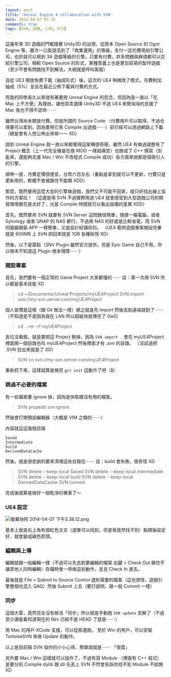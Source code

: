 ```yaml
---
layout: post
title: 'Unreal Engine 4 collaboration with SVN'
date: 2014-04-07 07:16
comments: true
tags: [SVN, 遊戲, 心得, VCS]
---
```

這幾年來 3D 遊戲的門檻隨著 Unity3D 的出現，從原本 Open Source 的 Ogre Engine 等，層次一口氣提高到了「商業運用」的等級，支付一定的費用給引擎公司，也許就可以用到 3A 遊戲等級的引擎。只要有付費，許多問題與麻煩都可以交給引擎公司，相較 Open Source 的形式，某種意義上也是更加容易的製作遊戲（至少不會有問題找不到解法，大絕就是呼叫客服）

自從 UE3 開放免費下載（抽成形式）後，這次的 UE4 稍微改了模式，月費制加抽成（5%）並且在最近公佈下載與付費的方式。

而我的同學長久以來就有著要用 Unreal Engine 的怨念，但因為我一直以「在 Mac 上不方便」為理由，讓他乖乖選擇 Unity3D 不過 UE4 來勢洶洶的支援了 Mac 我也不得不認命⋯⋯

<!--more-->

雖然台灣尚未開放付費，但是所謂的 Source Code （付費用戶可以取得，不過也得要可以拿到，因為要用它來 Compile 出遊戲⋯⋯）卻已經可以透過網路上下載（總是會有人想公佈出來嘛～～ XD）

說到 Unreal Engine 我一直以來都覺得這架構很奇葩，雖然 UE4 有做過調整有了 Project 概念（上一代完全像是在做 MOD 一樣超痛苦）也換成了 C++ 撰寫（別亂來，還能夠支援 Mac / Win 不改程式 Compile 成功）各方面來說都是個吸引人的引擎。

順帶一提，月費定價很便宜，台幣六百左右（重點是拿到就可以不更新，付費只是更新用的，軟體不會被鎖住不能開 XDD）

那麼，既然要用這麼大型的引擎做遊戲，我們又不可能不回家，就只好找出線上協作的方案拉！
（這邊是用 SVN 不過實際用過 UE4 就會感受到大型遊戲公司的開發環境實在是太好了，光是 Compile 時間就可以看出設備的差異 XDD）

首先，既然要用 SVN 就要有 SVN Server 這問題很簡單，隨便一檯電腦，或者 Synology 或者 QNAP 的 NAS 都行，不過用 NAS 的好處是比較省電，而 SVN 伺服器跟裝 APP 一樣簡單，又是設計給儲存的。
（UE4 範例遊戲專案開設完畢就是 600MB 上 SVN 抓回來就是 1GB 各種愉悅 XD）

然後，以下是雷點（SNV Plugin 雖然官方提供，但是 Epic Game 自己不用，所以根本不知道這 Plugin 根本殘障⋯⋯）

### 開設專案

首先，我們要有一個正常的 Game Project 大家都懂的⋯⋯
註：第一次用 SVN 所以都是基本技能 XD

> cd ~/Documents/Unreal Projects/myUE4Project
> SVN import . svn://my-svn.server.com/myUE4Project

個人習慣是這樣（跟 Git 做法一樣）總之就是先 Import 然後丟到遠端就對了⋯⋯
（不知道是不是因為我在 LAN 所以超級快就傳完了 0w0）

> cd ..
> rm -rf myUE4Project

各位沒看錯，就是要把這 Project 刪掉，因為 `SVN import .` 會在 myUE4Project 裡面開一個目錄也叫 myUE4Project 然後裡面才有 .svn 的目錄。
（沒試過把 .SVN 拉出來就是了 XD）

> SVN co svn://my-svn.server.com/myUE4Project

重新抓下來，這樣就算是做完 `git init` 這動作了吧（趴

### 跳過不必要的檔案

有一些檔案要 ignore 掉，因為是快取跟沒有用的檔案。

> SVN propedit svn:ignore .

然後會打開預設編輯器（大概是 VIM 之類的⋯⋯）

內容就這這幾個目錄
```
Saved
Intermediate
build
DerivedDataCache
```

然後，就是很悲劇的要來清理這些目錄拉⋯⋯
註：build 會失敗，很奇怪 XD

> SVN delete --keep-local Saved
> SVN delete --keep-local Intermediate
> SVN delete --keep-local build
> SVN delete --keep-local DerivedDataCache
> SVN commit

完成後就算是做好一個乾淨的專案了～

### UE4 設定

![螢幕快照 2014-04-07 下午3.38.12.png](https://user-image.logdown.io/user/52/blog/52/post/192743/xm6y9WhGTqW17rgurYPw_%E8%9E%A2%E5%B9%95%E5%BF%AB%E7%85%A7%202014-04-07%20%E4%B8%8B%E5%8D%883.38.12.png)

基本上就是右上角有個紅色叉叉（選單可以找到，但是我竟然找不到）點開後設定好，就會變成綠色箭頭。

### 編輯與上傳

編輯就跟一般編輯一樣（不過可以先去對要編輯的檔案 右鍵 > Check Out 鎖住不讓其他人同時編輯）存檔時會一併做這些動作，並且 Check In 進去。

最後就是 File > Submit to Source Control 選則需要的檔案（這也很怪，遊戲引擎整個也混入 QAQ）然後 Submit 上去（要打說明，跟一般 Commit 一樣）

### 同步

這個大雷，竟然完全沒有辦法「同步」所以就是手動跑 `SVN update` 去解了（不過至少還能看知道現在的 Rev 已經不是 HEAD 了就是⋯⋯）

用 Mac 的用戶 XCode 支援，可以從那邊跑。
至於 Win 的用戶，可以安裝 TortoiseSVN 來做 Update 的動作。

以上是目前搞 SVN 協作的小小心得，簡單說就是⋯⋯
「很雷」

另外要 Mac / Win 這樣就可以協作了，不過有寫 Module （裡面有 C++ 程式）是要分別 Compile dylib 跟 dll 先丟上 SVN 不然會告訴你找不到 Module 不給開 XD
